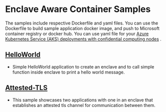 # Enclave Aware Container Samples

The samples include respective Dockerfile and yaml files. You can use the Dockerfile to build sample application docker image, and push to Microsoft container registry or docker hub. You can use yaml file for your [Azure Kubernetes Service (AKS) deployments with confidential computing nodes](https://docs.microsoft.com/en-us/azure/confidential-computing/confidential-nodes-aks-getstarted) .

## [HelloWorld](helloworld/README.md)

- Simple HelloWorld application to create an enclave and to call simple function inside enclave to print a hello world message.

## [Attested-TLS](attested-tls/README.md)

- This sample showcases two applications with one in an enclave that establishes an attested tls channel for communication between them.
